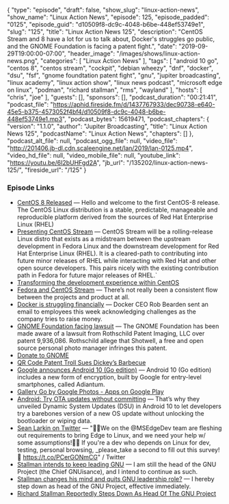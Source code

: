 {
  "type": "episode",
  "draft": false,
  "show_slug": "linux-action-news",
  "show_name": "Linux Action News",
  "episode": 125,
  "episode_padded": "0125",
  "episode_guid": "d10509f8-dc9c-4048-b6be-448ef53749e1",
  "slug": "125",
  "title": "Linux Action News 125",
  "description": "CentOS Stream and 8 have a lot for us to talk about, Docker's struggles go public, and the GNOME Foundation is facing a patent fight.",
  "date": "2019-09-29T19:00:00-07:00",
  "header_image": "/images/shows/linux-action-news.png",
  "categories": [
    "Linux Action News"
  ],
  "tags": [
    "android 10 go",
    "centos 8",
    "centos stream",
    "cockpit",
    "debian wheezy",
    "dnf",
    "docker",
    "dsu",
    "fsf",
    "gnome foundtation patent fight",
    "gnu",
    "jupiter broadcasting",
    "linux academy",
    "linux action show",
    "linux news podcast",
    "microsoft edge on linux",
    "podman",
    "richard stallman",
    "rms",
    "wayland"
  ],
  "hosts": [
    "chris",
    "joe"
  ],
  "guests": [],
  "sponsors": [],
  "podcast_duration": "00:21:41",
  "podcast_file": "https://aphid.fireside.fm/d/1437767933/dec90738-e640-45e5-b375-4573052f4bf4/d10509f8-dc9c-4048-b6be-448ef53749e1.mp3",
  "podcast_bytes": 15619471,
  "podcast_chapters": {
    "version": "1.1.0",
    "author": "Jupiter Broadcasting",
    "title": "Linux Action News 125",
    "podcastName": "Linux Action News",
    "chapters": []
  },
  "podcast_alt_file": null,
  "podcast_ogg_file": null,
  "video_file": "http://201406.jb-dl.cdn.scaleengine.net/lan/2019/lan-0125.mp4",
  "video_hd_file": null,
  "video_mobile_file": null,
  "youtube_link": "https://youtu.be/6I2bUHFgd2A",
  "jb_url": "/135202/linux-action-news-125/",
  "fireside_url": "/125"
}


### Episode Links

  * [CentOS 8 Released](https://wiki.centos.org/Manuals/ReleaseNotes/CentOS8.1905 "CentOS 8 Released") — Hello and welcome to the first CentOS-8 release. The CentOS Linux distribution is a stable, predictable, manageable and reproducible platform derived from the sources of Red Hat Enterprise Linux (RHEL)
  * [Presenting CentOS Stream](https://wiki.centos.org/Manuals/ReleaseNotes/CentOSStream "Presenting CentOS Stream") — CentOS Stream will be a rolling-release Linux distro that exists as a midstream between the upstream development in Fedora Linux and the downstream development for Red Hat Enterprise Linux (RHEL). It is a cleared-path to contributing into future minor releases of RHEL while interacting with Red Hat and other open source developers. This pairs nicely with the existing contribution path in Fedora for future major releases of RHEL.`
  * [Transforming the development experience within CentOS](https://www.redhat.com/en/blog/transforming-development-experience-within-centos "Transforming the development experience within CentOS")
  * [Fedora and CentOS Stream](https://fedoramagazine.org/fedora-and-centos-stream/ "Fedora and CentOS Stream") — There’s not really been a consistent flow between the projects and product at all.
  * [Docker is struggling financially](https://www.cnbc.com/2019/09/27/docker-is-trying-to-raise-money-following-arrival-of-ceo-rob-bearden.html "Docker is struggling financially") — Docker CEO Rob Bearden sent an email to employees this week acknowledging challenges as the company tries to raise money.
  * [GNOME Foundation facing lawsuit](https://www.gnome.org/news/2019/09/gnome-foundation-facing-lawsuit-from-rothschild-patent-imaging/ "GNOME Foundation facing lawsuit") — The GNOME Foundation has been made aware of a lawsuit from Rothschild Patent Imaging, LLC over patent 9,936,086. Rothschild allege that Shotwell, a free and open source personal photo manager infringes this patent.
  * [Donate to GNOME](https://www.gnome.org/support-gnome/donate/ "Donate to GNOME")
  * [QR Code Patent Troll Sues Dickey’s Barbecue](http://www.unhappyfranchisee.com/qr-code-patent-troll-sues-dickeys-barbecue/ "QR Code Patent Troll Sues Dickey’s Barbecue")
  * [Google announces Android 10 (Go edition)](https://www.blog.google/products/android/more-improvements-android-entry-level-phones/ "Google announces Android 10 \(Go edition\)") — Android 10 (Go edition) includes a new form of encryption, built by Google for entry-level smartphones, called Adiantum.
  * [Gallery Go by Google Photos - Apps on Google Play](https://play.google.com/store/apps/details?id=com.google.android.apps.photosgo "Gallery Go by Google Photos - Apps on Google Play")
  * [Android: Try OTA updates without committing](https://www.xda-developers.com/google-android-10-dsu-try-ota-updates-without-committing/ "Android: Try OTA updates without committing") — That’s why they unveiled Dynamic System Updates (DSU) in Android 10 to let developers try a barebones version of a new OS update without unlocking the bootloader or wiping data. 
  * [Sean Larkin on Twitter](https://twitter.com/TheLarkInn/status/1177326174826975233 "Sean Larkin on Twitter") — "🚨🔥We on the @MSEdgeDev team are fleshing out requirements to bring Edge to Linux, and we need your help w/ some assumptions!🚨🔥 If you're a dev who depends on Linux for dev, testing, personal browsing, _please_take a second to fill out this survey! 📝 https://t.co/PCerGONmCG" / Twitter
  * [Stallman intends to keep leading GNU](https://lists.gnu.org/archive/html/info-gnu/2019-09/msg00008.html "Stallman intends to keep leading GNU") — I am still the head of the GNU Project (the Chief GNUisance), and I intend to continue as such.
  * [Stallman changes his mind and quits GNU leadership role?](https://www.stallman.org/archives/2019-jul-oct.html "Stallman changes his mind and quits GNU leadership role?") — I hereby step down as head of the GNU Project, effective immediately.
  * [Richard Stallman Reportedly Steps Down As Head Of The GNU Project](https://www.phoronix.com/scan.php?page=news_item&px=RMS-Steps-Down-From-GNU "Richard Stallman Reportedly Steps Down As Head Of The GNU Project")


